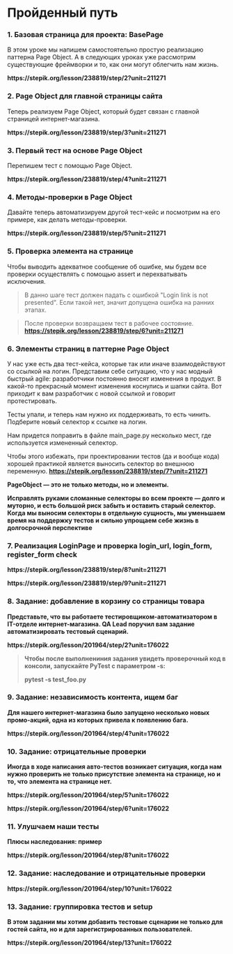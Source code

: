 # Пройденный путь #
### 1. Базовая страница для проекта: BasePage ###
<p>В этом уроке мы напишем самостоятельно простую реализацию паттерна Page Object. А в следующих уроках уже рассмотрим существующие фреймворки и то, как они могут облегчить нам жизнь.</p>
<b>https://stepik.org/lesson/238819/step/2?unit=211271</b>

### 2. Page Object для главной страницы сайта ###
<p>Теперь реализуем Page Object, который будет связан с главной страницей интернет-магазина.</p> 
<b>https://stepik.org/lesson/238819/step/3?unit=211271</b>

### 3. Первый тест на основе Page Object ###
<p>Перепишем тест с помощью Page Object.</p>
<b>https://stepik.org/lesson/238819/step/4?unit=211271</b>

### 4. Методы-проверки в Page Object ###
<p>Давайте теперь автоматизируем другой тест-кейс и посмотрим на его примере, как делать методы-проверки. </p>
<b>https://stepik.org/lesson/238819/step/5?unit=211271</b>

### 5. Проверка элемента на странице ###
<p>Чтобы выводить адекватное сообщение об ошибке, мы будем все проверки осуществлять с помощью assert и перехватывать исключения.</p>

>В данно шаге тест должен падать с ошибкой "Login link is not presented". Если такой нет, значит допущена ошибка на ранних этапах.

>После проверки возвращаем тест в рабочее состояние.
<b>https://stepik.org/lesson/238819/step/6?unit=211271</b>

### 6. Элементы страниц в паттерне Page Object ###
У нас уже есть два тест-кейса, которые так или иначе взаимодействуют со ссылкой на логин. Представим себе ситуацию, что у нас модный быстрый agile: разработчики постоянно вносят изменения в продукт. В какой-то прекрасный момент изменения коснулись и шапки сайта. Вот приходит к вам разработчик с новой ссылкой и говорит протестировать.

Тесты упали, и теперь нам нужно их поддерживать, то есть чинить. Подберите новый селектор к ссылке на логин. 

Нам придется поправить в файле main_page.py несколько мест, где используется измененный селектор. 

Чтобы этого избежать, при проектировании тестов (да и вообще кода) хорошей практикой является выносить селектор во внешнюю переменную.
<b>https://stepik.org/lesson/238819/step/7?unit=211271<b>

<p><b>PageObject — это не только методы, но и элементы.</b></p>  

<p>Исправлять руками сломанные селекторы во всем проекте — долго и муторно, и есть большой риск забыть и оставить старый селектор. Когда мы выносим селекторы в отдельную сущность, мы уменьшаем время на поддержку тестов и сильно упрощаем себе жизнь в долгосрочной перспективе</p>

### 7. Реализация LoginPage и проверка login_url, login_form, register_form check ###

<p><b>https://stepik.org/lesson/238819/step/8?unit=211271</b></p>
<p><b>https://stepik.org/lesson/238819/step/9?unit=211271</b></p>

### 8. Задание: добавление в корзину со страницы товара ###

Представьте, что вы работаете тестировщиком-автоматизатором в IT-отделе интернет-магазина. QA Lead поручил вам задание автоматизировать тестовый сценарий.

<p><b>https://stepik.org/lesson/201964/step/2?unit=176022</b></p>

>Чтобы после выполнениния задания увидеть проверочный код в консоли, запускайте PyTest с параметром -s:
>
>pytest -s test_foo.py

### 9. Задание: независимость контента, ищем баг ###
Для нашего интернет-магазина было запущено несколько новых промо-акций, одна из которых привела к появлению бага.

<p><b>https://stepik.org/lesson/201964/step/4?unit=176022</b></p>

### 10. Задание: отрицательные проверки ###
Иногда в ходе написания авто-тестов возникает ситуация, когда нам нужно проверить не только присутствие элемента на странице, но и то, что элемента на странице нет.

<p><b>https://stepik.org/lesson/201964/step/5?unit=176022</b></p>
<p><b>https://stepik.org/lesson/201964/step/6?unit=176022</b></p>

### 11. Улушчаем наши тесты ###
Плюсы наследования: пример

<p><b>https://stepik.org/lesson/201964/step/8?unit=176022</b></p>

### 12. Задание: наследование и отрицательные проверки ###
<p><b>https://stepik.org/lesson/201964/step/10?unit=176022</b></p>

### 13. Задание: группировка тестов и setup ###

В этом задании мы хотим добавить тестовые сценарии не только для гостей сайта, но и для зарегистрированных пользователей.

<p><b>https://stepik.org/lesson/201964/step/13?unit=176022</b></p>
